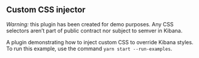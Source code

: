 ## Custom CSS injector
*Warning:* this plugin has been created for demo purposes. Any CSS selectors aren’t part of public contract nor subject to semver in Kibana.

A plugin demonstrating how to inject custom CSS to override Kibana styles.
To run this example, use the command `yarn start --run-examples`.
